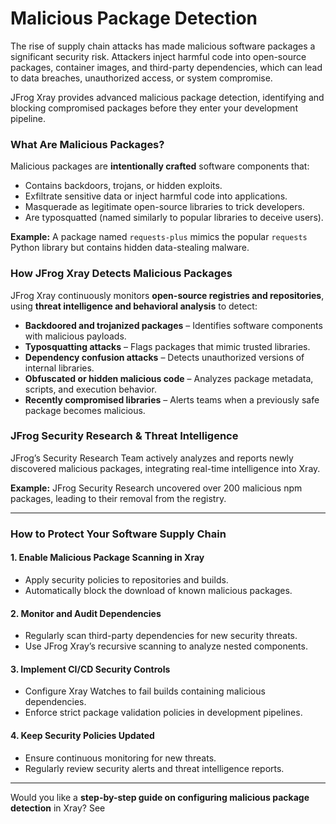 # Malicious Package Detection

The rise of supply chain attacks has made malicious software packages a significant security risk. Attackers inject harmful code into open-source packages, container images, and third-party dependencies, which can lead to data breaches, unauthorized access, or system compromise.

JFrog Xray provides advanced malicious package detection, identifying and blocking compromised packages before they enter your development pipeline.

### **What Are Malicious Packages?**

Malicious packages are **intentionally crafted** software components that:

* Contains backdoors, trojans, or hidden exploits.
* Exfiltrate sensitive data or inject harmful code into applications.
* Masquerade as legitimate open-source libraries to trick developers.
* Are typosquatted (named similarly to popular libraries to deceive users).

**Example:** A package named `requests-plus` mimics the popular `requests` Python library but contains hidden data-stealing malware.

### **How JFrog Xray Detects Malicious Packages**

JFrog Xray continuously monitors **open-source registries and repositories**, using **threat intelligence and behavioral analysis** to detect:

* **Backdoored and trojanized packages** – Identifies software components with malicious payloads.
* **Typosquatting attacks** – Flags packages that mimic trusted libraries.
* **Dependency confusion attacks** – Detects unauthorized versions of internal libraries.
* **Obfuscated or hidden malicious code** – Analyzes package metadata, scripts, and execution behavior.
* **Recently compromised libraries** – Alerts teams when a previously safe package becomes malicious.

### **JFrog Security Research & Threat Intelligence**

JFrog’s Security Research Team actively analyzes and reports newly discovered malicious packages, integrating real-time intelligence into Xray.

**Example:** JFrog Security Research uncovered over 200 malicious npm packages, leading to their removal from the registry.

***

### **How to Protect Your Software Supply Chain**

#### **1. Enable Malicious Package Scanning in Xray**

* Apply security policies to repositories and builds.
* Automatically block the download of known malicious packages.

#### **2. Monitor and Audit Dependencies**

* Regularly scan third-party dependencies for new security threats.
* Use JFrog Xray’s recursive scanning to analyze nested components.

#### **3. Implement CI/CD Security Controls**

* Configure Xray Watches to fail builds containing malicious dependencies.
* Enforce strict package validation policies in development pipelines.

#### **4. Keep Security Policies Updated**

* Ensure continuous monitoring for new threats.
* Regularly review security alerts and threat intelligence reports.

***

Would you like a **step-by-step guide on configuring malicious package detection** in Xray? See&#x20;
